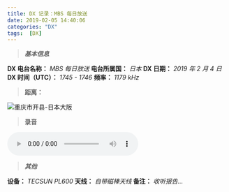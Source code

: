 ```yaml
---
title: DX 记录：MBS 每日放送
date: 2019-02-05 14:40:06
categories: "DX"
tags:  [DX]
---
```

> ***基本信息***

**DX 电台名称：** *MBS 每日放送*
**电台所属国：** *日本*
**DX 日期：** *2019 年 2 月 4 日*
**DX 时间（UTC）：** *1745 - 1746*
**频率：** *1179 kHz*

<!--more-->

> **距离：**

![重庆市开县-日本大阪](https://c.ibcl.us/DX-MBS_20190205/1.jpg "重庆市开县-日本大阪")

> **录音**

<audio src="https://c.ibcl.us/DX-MBS_20190205/1.mp3" controls="controls"></audio>

> ***其他***

**设备：** *TECSUN PL600*
**天线：** *自带磁棒天线*
**备注：** *收听报告...*
